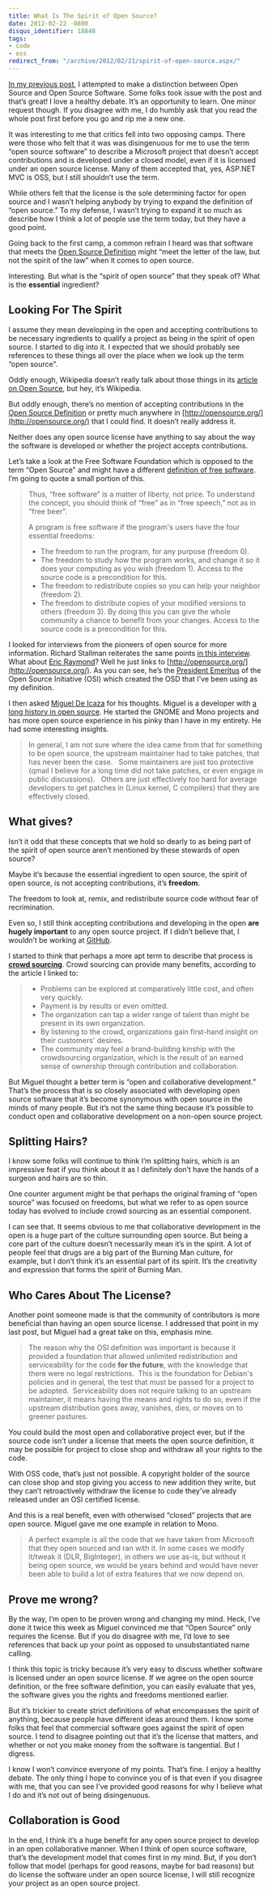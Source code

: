 ```yaml
---
title: What Is The Spirit of Open Source?
date: 2012-02-22 -0800
disqus_identifier: 18848
tags:
- code
- oss
redirect_from: "/archive/2012/02/21/spirit-of-open-source.aspx/"
---
```


[In my previous
post](https://haacked.com/archive/2012/02/16/open-source-and-open-source-software-are-not-the-same.aspx "My Previous Post"),
I attempted to make a distinction between Open Source and Open Source Software. Some folks took issue with the post and that’s great! I love a healthy debate. It’s an opportunity to learn. One minor request though. If you disagree with me, I do humbly ask that you read the whole post first before you go and rip me a new one.

It was interesting to me that critics fell into two opposing camps. There were those who felt that it was was disingenuous for me to use the term “open source software” to describe a Microsoft project that doesn’t accept contributions and is developed under a closed model, even if it is licensed under an open source license. Many of them accepted that, yes, ASP.NET MVC is OSS, but I still shouldn’t use the term.

While others felt that the license is the sole determining factor for open source and I wasn’t helping anybody by trying to expand the
definition of “open source.” To my defense, I wasn’t trying to expand it so much as describe how I think a lot of people use the term today, but they have a good point.

Going back to the first camp, a common refrain I heard was that software that meets the [Open Source
Definition](http://opensource.org/docs/osd "Open Source Definition") might “meet the letter of the law, but not the spirit of the law” when it comes to open source.

Interesting. But what is the “spirit of open source” that they speak of? What is the **essential** ingredient?

Looking For The Spirit
----------------------

I assume they mean developing in the open and accepting contributions to be necessary ingredients to qualify a project as being in the spirit of open source. I started to dig into it. I expected that we should probably see references to these things all over the place when we look up the term “open source”.

Oddly enough, Wikipedia doesn’t really talk about those things in its [article on Open
Source](http://en.wikipedia.org/wiki/Open_source "Open Source"), but hey, it’s Wikipedia.

But oddly enough, there’s no mention of accepting contributions in the [Open Source Definition](http://www.opensource.org/docs/osd "Open Source") or pretty much anywhere in [http://opensource.org/](http://opensource.org/) that I could find. It doesn’t really address it.

Neither does any open source license have anything to say about the way the software is developed or whether the project accepts contributions.

Let’s take a look at the Free Software Foundation which is opposed to the term “Open Source” and might have a different [definition of free software](http://www.gnu.org/philosophy/free-sw.html "Free Software"). I’m going to quote a small portion of this.

> Thus, “free software” is a matter of liberty, not price. To understand
> the concept, you should think of “free” as in “free speech,” not as in
> “free beer”.
>
> A program is free software if the program's users have the four
> essential freedoms:
>
> -   The freedom to run the program, for any purpose (freedom 0).
> -   The freedom to study how the program works, and change it so it
>     does your computing as you wish (freedom 1). Access to the source
>     code is a precondition for this.
> -   The freedom to redistribute copies so you can help your neighbor
>     (freedom 2).
> -   The freedom to distribute copies of your modified versions to
>     others (freedom 3). By doing this you can give the whole community
>     a chance to benefit from your changes. Access to the source code
>     is a precondition for this.

I looked for interviews from the pioneers of open source for more information. Richard Stallman reiterates the same points [in this
interview](http://itmanagement.earthweb.com/osrc/article.php/3717476/Interview-with-Richard-Stallman-Four-Essential-Freedoms.htm "Software's Four Essential Freedoms"). What about [Eric Raymond](http://www.catb.org/~esr/ "Eric Raymond")? Well he just links to [http://opensource.org/](http://opensource.org/). As you can see, he’s the [President Emeritus](http://opensource.org/ "Open Source Board") of the Open Source Initiative (OSI) which created the OSD that I’ve been using as my definition.

I then asked [Miguel De Icaza](http://tirania.org/blog/ "Miguel De Icaza's blog") for his thoughts. Miguel is a developer with [a long history in open source](http://en.wikipedia.org/wiki/Miguel_de_Icaza "Miguel on Wikipedia"). He started the GNOME and Mono projects and has more open source experience in his pinky than I have in my entirety. He had some interesting insights.

> In general, I am not sure where the idea came from that for something
> to be open source, the upstream maintainer had to take patches, that
> has never been the case.   Some maintainers are just too protective
> (qmail I believe for a long time did not take patches, or even engage
> in public discussions).   Others are just effectively too hard for
> average developers to get patches in (Linux kernel, C compilers) that
> they are effectively closed.

What gives?
-----------

Isn’t it odd that these concepts that we hold so dearly to as being part of the spirit of open source aren’t mentioned by these stewards of open source?

Maybe it’s because the essential ingredient to open source, the spirit of open source, is not accepting contributions, it’s **freedom**.

The freedom to look at, remix, and redistribute source code without fear of recrimination.

Even so, I still think accepting contributions and developing in the open **are hugely important** to any open source project. If I didn’t believe that, I wouldn’t be working at [GitHub](http://github.com/ "GitHub").

I started to think that perhaps a more apt term to describe that process is [**crowd sourcing**](http://en.wikipedia.org/wiki/Crowdsourcing "Crowd sourcing"). Crowd sourcing can provide many benefits, according to the article I linked to:

> -   Problems can be explored at comparatively little cost, and often
>     very quickly.
> -   Payment is by results or even omitted.
> -   The organization can tap a wider range of talent than might be
>     present in its own organization.
> -   By listening to the crowd, organizations gain first-hand insight
>     on their customers' desires.
> -   The community may feel a brand-building kinship with the
>     crowdsourcing organization, which is the result of an earned sense
>     of ownership through contribution and collaboration.

But Miguel thought a better term is “open and collaborative development.” That’s the process that is so closely associated with
developing open source software that it’s become synonymous with open source in the minds of many people. But it’s not the same thing because it’s possible to conduct open and collaborative development on a non-open source project.

Splitting Hairs?
----------------

I know some folks will continue to think I’m splitting hairs, which is an impressive feat if you think about it as I definitely don’t have the hands of a surgeon and hairs are so thin.

One counter argument might be that perhaps the original framing of “open source” was focused on freedoms, but what we refer to as open source today has evolved to include crowd sourcing as an essential component.

I can see that. It seems obvious to me that collaborative development in the open is a huge part of the culture surrounding open source. But being a core part of the culture doesn’t necessarily mean it’s in the spirit. A lot of people feel that drugs are a big part of the Burning Man culture, for example, but I don’t think it’s an essential part of its spirit. It’s the creativity and expression that forms the spirit of Burning Man.

Who Cares About The License?
----------------------------

Another point someone made is that the community of contributors is more beneficial than having an open source license. I addressed that point in my last post, but Miguel had a great take on this, emphasis mine.

> The reason why the OSI definition was important is because it provided
> a foundation that allowed unlimited redistribution and serviceability
> for the code **for the future**, with the knowledge that there were no
> legal restrictions.  This is the foundation for Debian's policies and
> in general, the test that must be passed for a project to be adopted. 
> Serviceability does not require talking to an upstream maintainer, it
> means having the means and rights to do so, even if the upstream
> distribution goes away, vanishes, dies, or moves on to greener
> pastures.

You could build the most open and collaborative project ever, but if the source code isn’t under a license that meets the open source definition, it may be possible for project to close shop and withdraw all your rights to the code.

With OSS code, that’s just not possible. A copyright holder of the source can close shop and stop giving you access to new addition they write, but they can’t retroactively withdraw the license to code they’ve already released under an OSI certified license.

And this is a real benefit, even with otherwised “closed” projects that are open source. Miguel gave me one example in relation to Mono.

> A perfect example is all the code that we have taken from Microsoft
> that they open sourced and ran with it. In some cases we modify
> it/tweak it (DLR, BigInteger), in others we use as-is, but without it
> being open source, we would be years behind and would have never been
> able to build a lot of extra features that we now depend on.

Prove me wrong?
---------------

By the way, I’m open to be proven wrong and changing my mind. Heck, I’ve done it twice this week as Miguel convinced me that “Open Source” only requires the license. But if you do disagree with me, I’d love to see references that back up your point as opposed to unsubstantiated name calling.

I think this topic is tricky because it’s very easy to discuss whether software is licensed under an open source license. If we agree on the open source definition, or the free software definition, you can easily evaluate that yes, the software gives you the rights and freedoms mentioned earlier.

But it’s trickier to create strict definitions of what encompasses the spirit of anything, because people have different ideas around them. I know some folks that feel that commercial software goes against the spirit of open source. I tend to disagree pointing out that it’s the license that matters, and whether or not you make money from the software is tangential. But I digress.

I know I won’t convince everyone of my points. That’s fine. I enjoy a healthy debate. The only thing I hope to convince you of is that even if you disagree with me, that you can see I’ve provided good reasons for why I believe what I do and it’s not out of being disingenuous.

Collaboration is Good
---------------------

In the end, I think it’s a huge benefit for any open source project to develop in an open collaborative manner. When I think of open source software, that’s the development model that comes first in my mind. But, if you don’t follow that model (perhaps for good reasons, maybe for bad reasons) but do license the software under an open source license, I will still recognize your project as an open source project.
